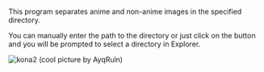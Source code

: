 This program separates anime and non-anime images in the specified directory.

You can manually enter the path to the directory or just click on the button and you will be prompted to select a directory in Explorer.

![kona2](https://github.com/user-attachments/assets/259a4072-0939-4a39-ad99-2f99f47fb7be)
(cool picture by AyqRuln)
